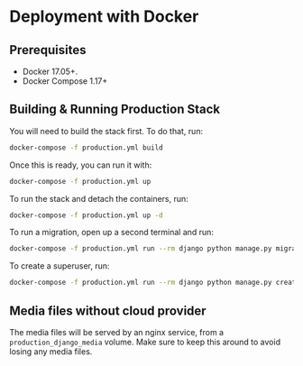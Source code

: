 # Deployment with Docker

## Prerequisites

- Docker 17.05+.
- Docker Compose 1.17+

## Building & Running Production Stack

You will need to build the stack first. To do that, run:

```bash
docker-compose -f production.yml build
```

Once this is ready, you can run it with:

```bash
docker-compose -f production.yml up
```

To run the stack and detach the containers, run:

```bash
docker-compose -f production.yml up -d
```

To run a migration, open up a second terminal and run:

```bash
docker-compose -f production.yml run --rm django python manage.py migrate
```

To create a superuser, run:

```bash
docker-compose -f production.yml run --rm django python manage.py createsuperuser
```

## Media files without cloud provider

The media files will be served by an nginx service, from a `production_django_media` volume. Make sure to keep this around to avoid losing any media files.
